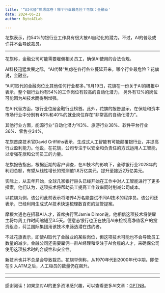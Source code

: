 ```yaml
---
title: '“AI代替”焦虑席卷！哪个行业最危险？花旗：金融业'
date: 2024-06-21
author: ByteAILab

---
```


花旗表示，约54%的银行业工作具有很大被AI自动化的潜力。不过，AI的普及或许并不会导致裁员。

---
花旗称，金融公司可能需要雇佣相关员工，确保AI使用的合法合规。

AI科技迅猛发展之际，“AI代替”焦虑在各行各业蔓延开来。哪个行业最危险？花旗说，金融业。

“AI可取代的金融岗位比其他任何行业都多。”6月19日，花旗在一份关于AI的研报中表示，整个银行业约有54%的工作岗位有较高的自动化潜力， 另外有12%的岗位可能因为AI技术而得到增强。

在AI代替方面，银行业位居金融行业榜首。此外，花旗的报告显示，在保险和资本市场行业中分别有48%和40%的就业岗位存在“非常高的自动化潜力”。

其他行业方面，能源行业“自动化潜力”43%、旅游行业38%、软件平台行业36%、零售业34%。

花旗首席技术官David Griffiths表示，生成式人工智能有可能颠覆银行业，并提高行业盈利能力。他说，在花旗，公司专注于以安全和负责任的方式运用人工智能，以增强花旗和公司员工的力量。

花旗报告指出，根据近期的客户调查，在AI技术的影响下，全球银行业2028年的利润总额，有望从线性增长的预测值1.8万亿美元，提升至接近2万亿美元。

实际上，从去年开始，全球几家银行巨头已经开始在工作中对人工智能进行了更多探索，他们认为，这项技术将帮助员工提高工作效率同时削减公司成本。

以花旗为例，该公司此前表示将培养4万名能尝试不同AI技术的程序员。该公司还表示，已经利用生成式AI技术快速梳理数百页的监管提案。

摩根大通也在招募AI人才，首席执行官Jamie Dimon说，他相信这项技术将使雇主将每周工作时间缩短至3.5天。德意志银行也正在使用AI来检视高净值客户的投资组合，荷兰国际集团用该技术来筛选潜在违约者。

不过花旗表示，即使AI取代了金融业的某些岗位，但这项技术可能也不会导致员工数量的减少。金融公司还需要雇佣一群AI经理和专注于AI合规的人才，来确保公司使用这项技术时的合规性和安全性。

新技术也并不总是会导致裁员。花旗举例称，从1970年代到2000年代中期，即使在引入ATM之后，人工柜员的数量仍在飙升。

---
---
感谢阅读！如果您对AI的更多资讯感兴趣，可以查看更多AI文章：[GPTNB](https://gptnb.com)。